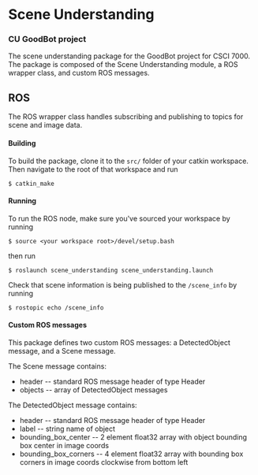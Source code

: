 # Scene Understanding

### CU GoodBot project

The scene understanding package for the GoodBot project for CSCI 7000. The package is composed of the Scene Understanding module, a ROS wrapper class, and custom ROS messages.

## ROS

The ROS wrapper class handles subscribing and publishing to topics for scene and image data.


#### Building

To build the package, clone it to the `src/` folder of your catkin workspace. Then navigate to the root of that workspace and run
```
$ catkin_make
```

#### Running

To run the ROS node, make sure you've sourced your workspace by running
```
$ source <your workspace root>/devel/setup.bash
```
then run
```
$ roslaunch scene_understanding scene_understanding.launch
```

Check that scene information is being published to the `/scene_info` by running
```
$ rostopic echo /scene_info
```

#### Custom ROS messages

This package defines two custom ROS messages: a DetectedObject message, and a Scene message. 

The Scene message contains:

- header -- standard ROS message header of type Header
- objects -- array of DetectedObject messages

The DetectedObject message contains:

- header -- standard ROS message header of type Header
- label -- string name of object
- bounding_box_center -- 2 element float32 array with object bounding box center in image coords
- bounding_box_corners -- 4 element float32 array with bounding box corners in image coords clockwise from bottom left
